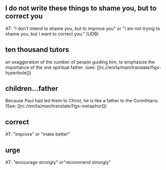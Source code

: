 ## I do not write these things to shame you, but to correct you ##

AT: "I don't intend to shame you, but to improve you" or "I am not trying to shame you, but I want to correct you." (UDB)

## ten thousand tutors ##

an exaggeration of the number of people guiding him, to emphasize the importance of the one spiritual father. (see: [[rc://en/ta/man/translate/figs-hyperbole]])

## children...father ##

Because Paul had led them to Christ, he is like a father to the Corinthians. (See: [[rc://en/ta/man/translate/figs-metaphor]])

## correct ##

AT: "improve" or "make better"

## urge ##

AT: "encourage strongly" or"recommend strongly"